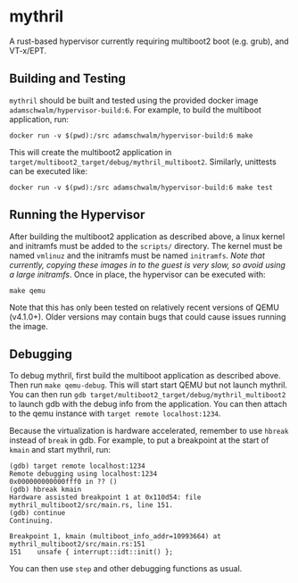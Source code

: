 # mythril

A rust-based hypervisor currently requiring multiboot2 boot (e.g. grub), and VT-x/EPT.

## Building and Testing

`mythril` should be built and tested using the provided docker image
`adamschwalm/hypervisor-build:6`. For example, to build the
multiboot application, run:

```
docker run -v $(pwd):/src adamschwalm/hypervisor-build:6 make
```

This will create the multiboot2 application in `target/multiboot2_target/debug/mythril_multiboot2`.
Similarly, unittests can be executed like:

```
docker run -v $(pwd):/src adamschwalm/hypervisor-build:6 make test
```

## Running the Hypervisor

After building the multiboot2 application as described above, a linux kernel and initramfs
must be added to the `scripts/` directory. The kernel must be named `vmlinuz` and the
initramfs must be named `initramfs`. _Note that currently, copying these images in to the
guest is very slow, so avoid using a large initramfs_. Once in place, the hypervisor
can be executed with:

```
make qemu
```

Note that this has only been tested on relatively recent versions of QEMU (v4.1.0+).
Older versions may contain bugs that could cause issues running the image.

## Debugging

To debug mythril, first build the multiboot application as described above. Then
run `make qemu-debug`. This will start start QEMU but not launch mythril. You can
then run `gdb target/multiboot2_target/debug/mythril_multiboot2` to launch gdb with
the debug info from the application. You can then attach to the qemu instance with
`target remote localhost:1234`.

Because the virtualization is hardware accelerated, remember to use `hbreak` instead
of `break` in gdb. For example, to put a breakpoint at the start of `kmain` and start
mythril, run:

```
(gdb) target remote localhost:1234
Remote debugging using localhost:1234
0x000000000000fff0 in ?? ()
(gdb) hbreak kmain
Hardware assisted breakpoint 1 at 0x110d54: file mythril_multiboot2/src/main.rs, line 151.
(gdb) continue
Continuing.

Breakpoint 1, kmain (multiboot_info_addr=10993664) at mythril_multiboot2/src/main.rs:151
151	   unsafe { interrupt::idt::init() };
```

You can then use `step` and other debugging functions as usual.